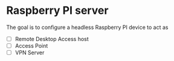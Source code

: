 # Raspberry PI server
The goal is to configure a headless Raspberry PI device to act as

- [ ] Remote Desktop Access host
- [ ] Access Point
- [ ] VPN Server
